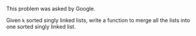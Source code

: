 This problem was asked by Google.

Given `k` sorted singly linked lists, write a function to merge all the lists into one sorted singly linked list.